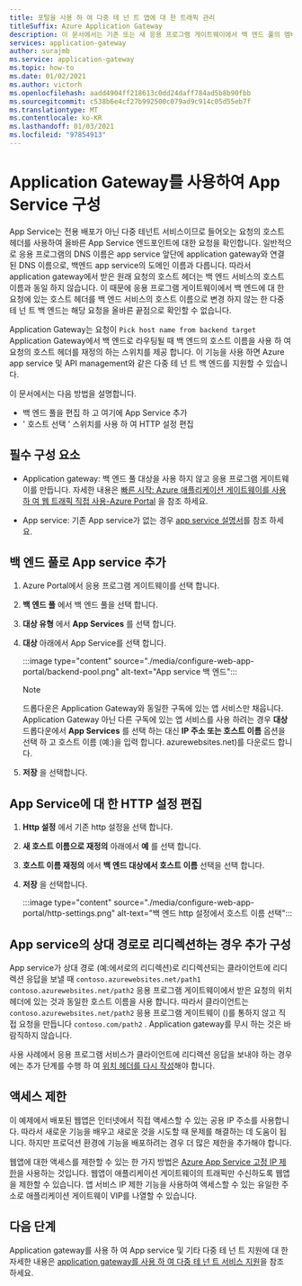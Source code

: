 ```yaml
---
title: 포털을 사용 하 여 다중 테 넌 트 앱에 대 한 트래픽 관리
titleSuffix: Azure Application Gateway
description: 이 문서에서는 기존 또는 새 응용 프로그램 게이트웨이에서 백 엔드 풀의 멤버로 Azure 앱 서비스 웹 앱을 구성 하는 방법에 대 한 지침을 제공 합니다.
services: application-gateway
author: surajmb
ms.service: application-gateway
ms.topic: how-to
ms.date: 01/02/2021
ms.author: victorh
ms.openlocfilehash: aadd4904ff218613c0dd24daff784ad5b8b90fbb
ms.sourcegitcommit: c538b6e4cf27b992500c079ad9c914c05d55eb7f
ms.translationtype: MT
ms.contentlocale: ko-KR
ms.lasthandoff: 01/03/2021
ms.locfileid: "97854913"
---
```

# <a name="configure-app-service-with-application-gateway"></a>Application Gateway를 사용하여 App Service 구성

App Service는 전용 배포가 아닌 다중 테넌트 서비스이므로 들어오는 요청의 호스트 헤더를 사용하여 올바른 App Service 엔드포인트에 대한 요청을 확인합니다. 일반적으로 응용 프로그램의 DNS 이름은 app service 앞단에 application gateway와 연결 된 DNS 이름으로, 백엔드 app service의 도메인 이름과 다릅니다. 따라서 application gateway에서 받은 원래 요청의 호스트 헤더는 백 엔드 서비스의 호스트 이름과 동일 하지 않습니다. 이 때문에 응용 프로그램 게이트웨이에서 백 엔드에 대 한 요청에 있는 호스트 헤더를 백 엔드 서비스의 호스트 이름으로 변경 하지 않는 한 다중 테 넌 트 백 엔드는 해당 요청을 올바른 끝점으로 확인할 수 없습니다.

Application Gateway는 요청이 `Pick host name from backend target` Application Gateway에서 백 엔드로 라우팅될 때 백 엔드의 호스트 이름을 사용 하 여 요청의 호스트 헤더를 재정의 하는 스위치를 제공 합니다. 이 기능을 사용 하면 Azure app service 및 API management와 같은 다중 테 넌 트 백 엔드를 지원할 수 있습니다. 

이 문서에서는 다음 방법을 설명합니다.

- 백 엔드 풀을 편집 하 고 여기에 App Service 추가
- ' 호스트 선택 ' 스위치를 사용 하 여 HTTP 설정 편집

## <a name="prerequisites"></a>필수 구성 요소

- Application gateway: 백 엔드 풀 대상을 사용 하지 않고 응용 프로그램 게이트웨이를 만듭니다. 자세한 내용은 [빠른 시작: Azure 애플리케이션 게이트웨이를 사용 하 여 웹 트래픽 직접 사용-Azure Portal](quick-create-portal.md) 을 참조 하세요.

- App service: 기존 App service가 없는 경우 [app service 설명서](../app-service/index.yml)를 참조 하세요.

## <a name="add-app-service-as-backend-pool"></a>백 엔드 풀로 App service 추가

1. Azure Portal에서 응용 프로그램 게이트웨이를 선택 합니다.

2. **백 엔드 풀** 에서 백 엔드 풀을 선택 합니다.

4. **대상 유형** 에서 **App Services** 를 선택 합니다.

5. **대상** 아래에서 App Service를 선택 합니다.

   :::image type="content" source="./media/configure-web-app-portal/backend-pool.png" alt-text="App service 백 엔드":::
   
   > [!NOTE]
   > 드롭다운은 Application Gateway와 동일한 구독에 있는 앱 서비스만 채웁니다. Application Gateway 아닌 다른 구독에 있는 앱 서비스를 사용 하려는 경우 **대상** 드롭다운에서 **App Services** 를 선택 하는 대신 **IP 주소 또는 호스트 이름** 옵션을 선택 하 고 호스트 이름 (예:)을 입력 합니다. azurewebsites.net)를 다운로드 합니다.
1. **저장** 을 선택합니다.

## <a name="edit-http-settings-for-app-service"></a>App Service에 대 한 HTTP 설정 편집

1. **Http 설정** 에서 기존 http 설정을 선택 합니다.

2. **새 호스트 이름으로 재정의** 아래에서 **예** 를 선택 합니다.
3. **호스트 이름 재정의** 에서 **백 엔드 대상에서 호스트 이름** 선택을 선택 합니다.
4. **저장** 을 선택합니다.

   :::image type="content" source="./media/configure-web-app-portal/http-settings.png" alt-text="백 엔드 http 설정에서 호스트 이름 선택":::

## <a name="additional-configuration-in-case-of-redirection-to-app-services-relative-path"></a>App service의 상대 경로로 리디렉션하는 경우 추가 구성

App service가 상대 경로 (예:에서로의 리디렉션)로 리디렉션되는 클라이언트에 리디렉션 응답을 보낼 때 `contoso.azurewebsites.net/path1` `contoso.azurewebsites.net/path2` 응용 프로그램 게이트웨이에서 받은 요청의 위치 헤더에 있는 것과 동일한 호스트 이름을 사용 합니다. 따라서 클라이언트는 `contoso.azurewebsites.net/path2` 응용 프로그램 게이트웨이 ()를 통하지 않고 직접 요청을 만듭니다 `contoso.com/path2` . Application gateway를 무시 하는 것은 바람직하지 않습니다.

사용 사례에서 응용 프로그램 서비스가 클라이언트에 리디렉션 응답을 보내야 하는 경우에는 추가 단계를 수행 하 여 [위치 헤더를 다시 작성](./troubleshoot-app-service-redirection-app-service-url.md#sample-configuration)해야 합니다.

## <a name="restrict-access"></a>액세스 제한

이 예제에서 배포된 웹앱은 인터넷에서 직접 액세스할 수 있는 공용 IP 주소를 사용합니다. 따라서 새로운 기능을 배우고 새로운 것을 시도할 때 문제를 해결하는 데 도움이 됩니다. 하지만 프로덕션 환경에 기능을 배포하려는 경우 더 많은 제한을 추가해야 합니다.

웹앱에 대한 액세스를 제한할 수 있는 한 가지 방법은 [Azure App Service 고정 IP 제한](../app-service/app-service-ip-restrictions.md)을 사용하는 것입니다. 웹앱이 애플리케이션 게이트웨이의 트래픽만 수신하도록 웹앱을 제한할 수 있습니다. 앱 서비스 IP 제한 기능을 사용하여 액세스할 수 있는 유일한 주소로 애플리케이션 게이트웨이 VIP를 나열할 수 있습니다.

## <a name="next-steps"></a>다음 단계

Application gateway를 사용 하 여 App service 및 기타 다중 테 넌 트 지원에 대 한 자세한 내용은 [application gateway를 사용 하 여 다중 테 넌 트 서비스 지원](./application-gateway-web-app-overview.md)을 참조 하세요.
